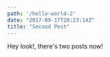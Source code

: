 ```yaml
---
path: '/hello-world-2'
date: "2017-09-17T20:23:14Z"
title: "Second Post"
---
```


Hey look!, there's two posts now!
